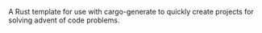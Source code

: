 A Rust template for use with cargo-generate to quickly create projects for solving advent of code problems.